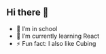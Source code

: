 ## Hi there 👋

- 🔭 I’m in school
- 🌱 I’m currently learning React
- ⚡ Fun fact: I also like Cubing

